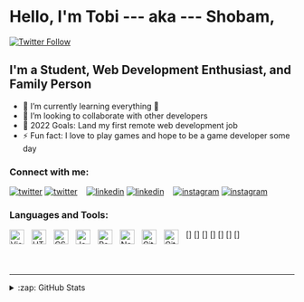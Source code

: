 # Hello, I'm Tobi --- aka --- Shobam, 


[![Twitter Follow](https://img.shields.io/twitter/follow/TobiSobayo1?color=1DA1F2&logo=twitter&style=for-the-badge)](https://twitter.com/intent/follow?original_referer=https%3A%2F%2Fgithub.com%2FcodeSTACKr&screen_name=codeSTACKr)


## I'm a Student, Web Development Enthusiast, and Family Person

- 🌱 I’m currently learning everything 🤣
- 👯 I’m looking to collaborate with other developers
- 🥅 2022 Goals: Land my first remote web development job
- ⚡ Fun fact: I love to play games and hope to be a game developer some day

### Connect with me:

[![twitter](https://www.google.com/imgres?imgurl=https%3A%2F%2Fwww.kindpng.com%2Fpicc%2Fm%2F106-1061402_s-svg-icon-free-twitter-icon-black-png.png&imgrefurl=https%3A%2F%2Fwww.kindpng.com%2Fimgv%2FJhToxm_s-svg-icon-free-twitter-icon-black-png%2F&tbnid=Sg1vo3_wHENHHM&vet=12ahUKEwjCkYaIuun3AhW2aPEDHeyOAJoQMygAegUIARCAAQ..i&docid=xBzLuECBIrNslM&w=860&h=787&q=.%2Fimg%2Ftwitter-dark.svg&ved=2ahUKEwjCkYaIuun3AhW2aPEDHeyOAJoQMygAegUIARCAAQ)](https://twitter.com/TobiSobayo1#gh-light-mode-only)
[![twitter](https://www.google.com/imgres?imgurl=https%3A%2F%2Fwww.kindpng.com%2Fpicc%2Fm%2F106-1061402_s-svg-icon-free-twitter-icon-black-png.png&imgrefurl=https%3A%2F%2Fwww.kindpng.com%2Fimgv%2FJhToxm_s-svg-icon-free-twitter-icon-black-png%2F&tbnid=Sg1vo3_wHENHHM&vet=12ahUKEwjCkYaIuun3AhW2aPEDHeyOAJoQMygAegUIARCAAQ..i&docid=xBzLuECBIrNslM&w=860&h=787&q=.%2Fimg%2Ftwitter-dark.svg&ved=2ahUKEwjCkYaIuun3AhW2aPEDHeyOAJoQMygAegUIARCAAQ)](https://twitter.com/TobiSobayo1#gh-dark-mode-only)
&nbsp;&nbsp;
[![linkedin](./img/linkedin-light.svg)](https://linkedin.com/in/Shobam#gh-light-mode-only)
[![linkedin](./img/linkedin-dark.svg)](https://linkedin.com/in/Shobam#gh-dark-mode-only)
&nbsp;&nbsp;
[![instagram](./img/instagram-light.svg)](https://instagram.com/t_o_b_i_ee/#gh-light-mode-only)
[![instagram](./img/instagram-dark.svg)](https://instagram.com/t_o_b_i_ee/#gh-dark-mode-only)

### Languages and Tools:

[<img align="left" alt="Visual Studio Code" width="26px" src="https://cdn.jsdelivr.net/gh/devicons/devicon/icons/vscode/vscode-original.svg" style="padding-right:10px;" />] 
[<img align="left" alt="HTML5" width="26px" src="https://cdn.jsdelivr.net/gh/devicons/devicon/icons/html5/html5-original.svg" style="padding-right:10px;" />]
[<img align="left" alt="CSS3" width="26px" src="https://cdn.jsdelivr.net/gh/devicons/devicon/icons/css3/css3-original.svg" style="padding-right:10px;" />]
[<img align="left" alt="JavaScript" width="26px" src="https://cdn.jsdelivr.net/gh/devicons/devicon/icons/javascript/javascript-original.svg" style="padding-right:10px;" />]
[<img align="left" alt="React" width="26px" src="https://cdn.jsdelivr.net/gh/devicons/devicon/icons/react/react-original.svg" style="padding-right:10px;" />]
[<img align="left" alt="Node.js" width="26px" src="https://cdn.jsdelivr.net/gh/devicons/devicon/icons/nodejs/nodejs-original.svg" style="padding-right:10px;" />]
[<img align="left" alt="Git" width="26px" src="https://cdn.jsdelivr.net/gh/devicons/devicon/icons/git/git-original.svg" style="padding-right:10px;" />]
[<img align="left" alt="GitHub" width="26px" src="https://user-images.githubusercontent.com/3369400/139447912-e0f43f33-6d9f-45f8-be46-2df5bbc91289.png" style="padding-right:10px;" />](https://www.youtube.com/playlist?list=PLkwxH9e_vrAJ0WbEsFA9W3I1W-g_BTsbt#gh-dark-mode-only)


<br />
<br />

---

<details>
  <summary>:zap: GitHub Stats</summary>

  <img align="left" alt="Shobam's GitHub Stats" src="https://github-readme-stats.vercel.app/api?username=Stargnite&show_icons=true&hide_border=false&title_color=ff652f&icon_color=FFE400&bg_color=09131B&text_color=ffffff&border_color=0c1a25" />

</details>